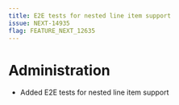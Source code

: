 ```yaml
---
title: E2E tests for nested line item support
issue: NEXT-14935
flag: FEATURE_NEXT_12635
---
```

# Administration
* Added E2E tests for nested line item support
